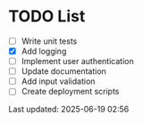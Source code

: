 # TODO List

- [ ] Write unit tests
- [x] Add logging
- [ ] Implement user authentication
- [ ] Update documentation
- [ ] Add input validation
- [ ] Create deployment scripts

Last updated: 2025-06-19 02:56
